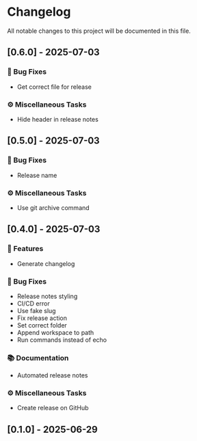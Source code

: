 # Changelog

All notable changes to this project will be documented in this file.

## [0.6.0] - 2025-07-03

### 🐛 Bug Fixes

- Get correct file for release

### ⚙️  Miscellaneous Tasks

- Hide header in release notes

## [0.5.0] - 2025-07-03

### 🐛 Bug Fixes

- Release name

### ⚙️  Miscellaneous Tasks

- Use git archive command

## [0.4.0] - 2025-07-03

### 🚀 Features

- Generate changelog

### 🐛 Bug Fixes

- Release notes styling
- CI/CD error
- Use fake slug
- Fix release action
- Set correct folder
- Append workspace to path
- Run commands instead of echo

### 📚 Documentation

- Automated release notes

### ⚙️  Miscellaneous Tasks

- Create release on GitHub

## [0.1.0] - 2025-06-29


